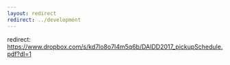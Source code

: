 ```yaml
---
layout: redirect
redirect: ../development
---
```


redirect:  https://www.dropbox.com/s/kd7lo8o7l4m5q6b/DAIDD2017_pickupSchedule.pdf?dl=1
